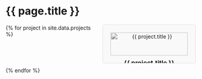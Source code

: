 <style>
    /* Styles for the grid layout */
    .grid-container {
      display: grid;
      grid-template-columns: repeat(2, 1fr); /* 2 columns grid */
      gap: 10px;
    }

    /* Adjust for smaller screens */
    @media (max-width: 768px) {
      .grid-container {
        grid-template-columns: 1fr; /* 1 column grid for very small screens */
      }
    }

    .project-box {
      padding: 20px;
      border: 1px solid #ddd;
      border-radius: 5px;
      cursor: pointer;
      transition: all 0.3s ease;
      max-height: 175px; /* Allow room for the image and some padding */
      overflow: hidden;
      background-color: #f9f9f9;
      text-align: center;
      position: relative;
      grid-column: span 1; /* Default span 1 column */
    }

    .project-box:hover {
      transform: scale(1.05);
      box-shadow: 0px 4px 10px rgba(0, 0, 0, 0.1);
    }

    .project-box.expanded {
      max-height: none; /* Remove max-height when expanded */
      grid-column: span 2; /* Expand to full width */
    }

    .project-image {
      width: 100%;
      height: auto;
      max-height: 125px; /* Controlled height in collapsed state */
      object-fit: cover; /* Maintain aspect ratio */
      filter: grayscale(100%); /* Apply black-and-white effect */
      transition: all 0.3s ease;
    }

    .project-box:hover .project-image {
      filter: grayscale(0%); /* Remove black-and-white effect on hover */
    }

    .project-box.expanded .project-image {
      max-height: 500px; /* Maximum height when expanded */
      width: 60%; /* Center image */
      margin: 0 auto; /* Center the image */
    }

    .project-title {
      margin: 10px 0; /* Add space around the title */
      font-size: 1.2em; /* Adjust font size as needed */
    }

    .project-details {
      opacity: 0;
      transform: translateY(-10px);
      transition: opacity 0.5s ease, transform 0.5s ease;
      margin-top: 10px;
      display: none;
      text-align: left; /* Align text to left */
    }

    .project-box.expanded .project-details {
      opacity: 1;
      transform: translateY(0);
      display: block;
    }
  </style>
</head>
<body>
  <h1>{{ page.title }}</h1>
  <div class="grid-container">
    {% for project in site.data.projects %}
      <div class="project-box" onclick="toggleProjectDetails(this)">
        <img src="{{ '/assets/images/projects/' | append: project.image }}" alt="{{ project.title }}" class="project-image">
        <h2 class="project-title">{{ project.title }}</h2>
        <div class="project-details">
          <p><strong>Introduction:</strong> {{ project.introduction }}</p>
          <p><strong>Objectives:</strong> {{ project.objectives }}</p>
          <p><strong>Start Date:</strong> {{ project.start_date }}</p>
          <p><strong>Duration:</strong> {{ project.duration }}</p>
        </div>
      </div>
    {% endfor %}
  </div>